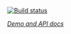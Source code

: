 
<!---

This README is automatically generated from the comments in these files:
iron-button-state.html  iron-control-state.html

Edit those files, and our readme bot will duplicate them over here!
Edit this file, and the bot will squash your changes :)

The bot does some handling of markdown. Please file a bug if it does the wrong
thing! https://github.com/PolymerLabs/tedium/issues

-->

[![Build status](https://travis-ci.org/PolymerElements/iron-behaviors.svg?branch=master)](https://travis-ci.org/PolymerElements/iron-behaviors)

_[Demo and API docs](https://elements.polymer-project.org/elements/iron-behaviors)_


<!-- No docs for Polymer.IronButtonState found. -->

<!-- No docs for Polymer.IronControlState found. -->

